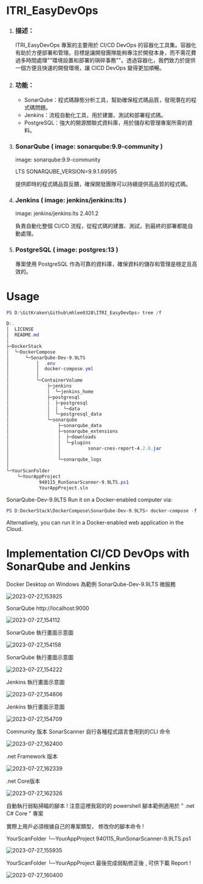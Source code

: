 # ITRI_EasyDevOps

1. ### 描述：

   ITRI_EasyDevOps 專案的主要用於 CI/CD DevOps 的容器化工具集。容器化有助於方便部署和管理。目標是讓開發團隊能夠專注於開發本身，而不需花費過多時間處理""環境設置和部署的瑣碎事務""。透過容器化，我們致力於提供一個方便且快速的開發環境，讓 CICD DevOps 變得更加順暢。

2. ### 功能：

   - SonarQube：程式碼靜態分析工具，幫助確保程式碼品質，發現潛在的程式碼問題。
   - Jenkins：流程自動化工具，用於建置、測試和部署程式碼。
   - PostgreSQL：強大的開源關聯式資料庫，用於儲存和管理專案所需的資料。

3. ### SonarQube ( image: sonarqube:9.9-community )

   image: sonarqube:9.9-community  

   LTS SONARQUBE_VERSION=9.9.1.69595 

   提供即時的程式碼品質反饋，確保開發團隊可以持續提供高品質的程式碼。

4. ### Jenkins ( image: jenkins/jenkins:lts )

   image: jenkins/jenkins:lts 2.401.2

   負責自動化整個 CI/CD 流程，從程式碼的建置、測試，到最終的部署都能自動處理。

5. ### PostgreSQL ( image: postgres:13 )

   專案使用 PostgreSQL 作為可靠的資料庫，確保資料的儲存和管理是穩定且高效的。




# Usage

```powershell
PS D:\GitKraken\Github\mhlee0328\ITRI_EasyDevOps> tree /f

D:.
│  LICENSE
│  README.md
│
├─DockerStack
│  └─DockerCompose
│      └─SonarQube-Dev-9.9LTS
│          │  .env
│          │  docker-compose.yml
│          │
│          └─ContainerVolume
│              ├─jenkins
│              │  └─jenkins_home
│              ├─postgresql
│              │  ├─postgresql
│              │  │  └─data
│              │  └─postgresql_data
│              └─sonarqube
│                  ├─sonarqube_data
│                  ├─sonarqube_extensions
│                  │  ├─downloads
│                  │  └─plugins
│                  │          sonar-cnes-report-4.2.0.jar
│                  │
│                  └─sonarqube_logs
│
└─YourScanFolder
    └─YourAppProject
            940115_RunSonarScanner-9.9LTS.ps1
            YourAppProject.sln
```



SonarQube-Dev-9.9LTS Run it on a Docker-enabled computer via: 

```powershell
PS D:DockerStack\DockerCompose\SonarQube-Dev-9.9LTS> docker-compose -f up 
```

Alternatively, you can run it in a Docker-enabled web application in the Cloud.





# Implementation CI/CD DevOps with SonarQube and Jenkins

Docker Desktop on Windows 為範例  SonarQube-Dev-9.9LTS 微服務

![2023-07-27_153925](./res/2023-07-27_153925.png)



SonarQube http://localhost:9000

![2023-07-27_154112](./res/2023-07-27_154112.png)



SonarQube 執行畫面示意圖

![2023-07-27_154158](./res/2023-07-27_154158.png)



SonarQube 執行畫面示意圖

![2023-07-27_154222](./res/2023-07-27_154222.png)



Jenkins  執行畫面示意圖

![2023-07-27_154606](./res/2023-07-27_154606.png)

Jenkins  執行畫面示意圖

![2023-07-27_154709](./res/2023-07-27_154709.png)



Community 版本  SonarScanner 自行各種程式語言會用到的CLI 命令

![2023-07-27_162400](./res/2023-07-27_162400.png)



.net Framework 版本

![2023-07-27_162339](./res/2023-07-27_162339.png)



.net Core版本

![2023-07-27_162326](./res/2023-07-27_162326.png)

自動執行弱點掃瞄的腳本 !  注意這裡我寫的的 powershell 腳本範例適用於 " .net C# Core " 專案 

實際上用戶必須根據自己的專案類型， 修改你的腳本命令 ! 

YourScanFolder
    └─YourAppProject
            940115_RunSonarScanner-9.9LTS.ps1

![2023-07-27_155935](./res/2023-07-27_155935.png)



YourScanFolder
    └─YourAppProject 最後完成弱點修正後 , 可供下載 Report ! 

![2023-07-27_160400](./res/2023-07-27_160400.png)